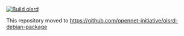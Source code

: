 [![Build olsrd](https://github.com/opennet-initiative/olsrd-debian-package/actions/workflows/build.yml/badge.svg)](https://github.com/opennet-initiative/olsrd-debian-package/actions/workflows/build.yml)

This repository moved to https://github.com/opennet-initiative/olsrd-debian-package
